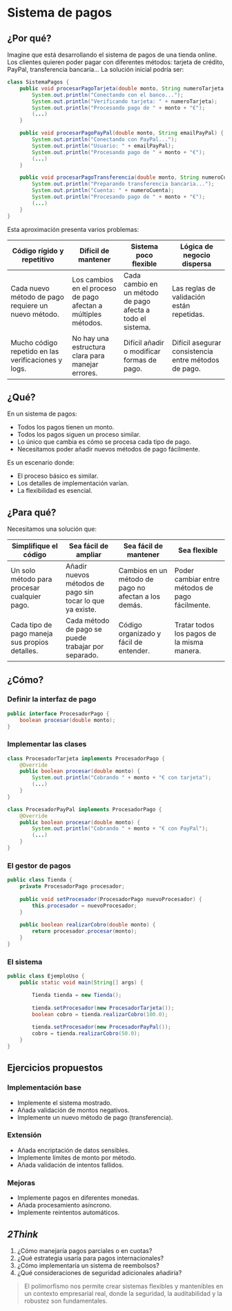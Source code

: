 # Sistema de pagos

## ¿Por qué?

Imagine que está desarrollando el sistema de pagos de una tienda online. Los clientes quieren poder pagar con diferentes métodos: tarjeta de crédito, PayPal, transferencia bancaria... La solución inicial podría ser:

```java
class SistemaPagos {
    public void procesarPagoTarjeta(double monto, String numeroTarjeta, String fechaExpiracion) {
        System.out.println("Conectando con el banco...");
        System.out.println("Verificando tarjeta: " + numeroTarjeta);
        System.out.println("Procesando pago de " + monto + "€");
        (...)
    }

    public void procesarPagoPayPal(double monto, String emailPayPal) {
        System.out.println("Conectando con PayPal...");
        System.out.println("Usuario: " + emailPayPal);
        System.out.println("Procesando pago de " + monto + "€");
        (...)
    }

    public void procesarPagoTransferencia(double monto, String numeroCuenta) {
        System.out.println("Preparando transferencia bancaria...");
        System.out.println("Cuenta: " + numeroCuenta);
        System.out.println("Procesando pago de " + monto + "€");
        (...)
    }
}
```

Esta aproximación presenta varios problemas:

|Código rígido y repetitivo|Difícil de mantener|Sistema poco flexible|Lógica de negocio dispersa|
|-|-|-|-|
|Cada nuevo método de pago requiere un nuevo método.|Los cambios en el proceso de pago afectan a múltiples métodos.|Cada cambio en un método de pago afecta a todo el sistema.|Las reglas de validación están repetidas.|
|Mucho código repetido en las verificaciones y logs.|No hay una estructura clara para manejar errores.|Difícil añadir o modificar formas de pago.|Difícil asegurar consistencia entre métodos de pago.|

## ¿Qué?

En un sistema de pagos:

- Todos los pagos tienen un monto.
- Todos los pagos siguen un proceso similar.
- Lo único que cambia es cómo se procesa cada tipo de pago.
- Necesitamos poder añadir nuevos métodos de pago fácilmente.

Es un escenario donde:

- El proceso básico es similar.
- Los detalles de implementación varían.
- La flexibilidad es esencial.

## ¿Para qué?

Necesitamos una solución que:

|Simplifique el código|Sea fácil de ampliar|Sea fácil de mantener|Sea flexible|
|-|-|-|-|
|Un solo método para procesar cualquier pago.|Añadir nuevos métodos de pago sin tocar lo que ya existe.|Cambios en un método de pago no afectan a los demás.|Poder cambiar entre métodos de pago fácilmente.|
|Cada tipo de pago maneja sus propios detalles.|Cada método de pago se puede trabajar por separado.|Código organizado y fácil de entender.|Tratar todos los pagos de la misma manera.|

## ¿Cómo?

### Definir la interfaz de pago

```java
public interface ProcesadorPago {
    boolean procesar(double monto);
}
```

### Implementar las clases

```java
class ProcesadorTarjeta implements ProcesadorPago {
    @Override
    public boolean procesar(double monto) {
        System.out.println("Cobrando " + monto + "€ con tarjeta");
        (...)
    }
}

class ProcesadorPayPal implements ProcesadorPago {
    @Override
    public boolean procesar(double monto) {
        System.out.println("Cobrando " + monto + "€ con PayPal");
        (...)
    }
}
```

### El gestor de pagos

```java
public class Tienda {
    private ProcesadorPago procesador;
    
    public void setProcesador(ProcesadorPago nuevoProcesador) {
        this.procesador = nuevoProcesador;
    }
    
    public boolean realizarCobro(double monto) {
        return procesador.procesar(monto);
    }
}
```

### El sistema

```java
public class EjemploUso {
    public static void main(String[] args) {

        Tienda tienda = new Tienda();
        
        tienda.setProcesador(new ProcesadorTarjeta());
        boolean cobro = tienda.realizarCobro(100.0);
        
        tienda.setProcesador(new ProcesadorPayPal());
        cobro = tienda.realizarCobro(50.0);
    }
}
```

## Ejercicios propuestos

### Implementación base

- Implemente el sistema mostrado.
- Añada validación de montos negativos.
- Implemente un nuevo método de pago (transferencia).

### Extensión

- Añada encriptación de datos sensibles.
- Implemente límites de monto por método.
- Añada validación de intentos fallidos.

### Mejoras

- Implemente pagos en diferentes monedas.
- Añada procesamiento asíncrono.
- Implemente reintentos automáticos.

## *2Think*

1. ¿Cómo manejaría pagos parciales o en cuotas?
1. ¿Qué estrategia usaría para pagos internacionales?
1. ¿Cómo implementaría un sistema de reembolsos?
1. ¿Qué consideraciones de seguridad adicionales añadiría?

> El polimorfismo nos permite crear sistemas flexibles y mantenibles en un contexto empresarial real, donde la seguridad, la auditabilidad y la robustez son fundamentales.
